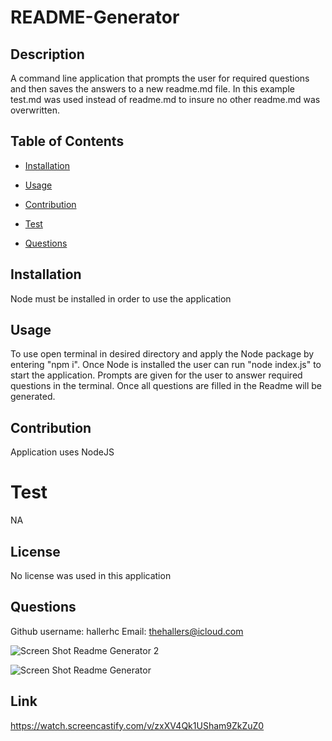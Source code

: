 # README-Generator
## Description
A command line application that prompts the user for required questions and then saves the answers to a new readme.md file. In this example test.md was used instead of readme.md to insure no other readme.md was overwritten.
## Table of Contents
* [Installation](#installation)

* [Usage](#usage)

* [Contribution](#contribution)

* [Test](#test)

* [Questions](#questions)

## Installation 
Node must be installed in order to use the application

## Usage 
To use open terminal in desired directory and apply the Node package by entering "npm i". Once Node is installed the user can run "node index.js" to start the application. Prompts are given for the user to answer required questions in the terminal. Once all questions are filled in the Readme will be generated. 

## Contribution
Application uses NodeJS

# Test
NA

## License 
No license was used in this application

## Questions
Github username: hallerhc 
Email: thehallers@icloud.com

![Screen Shot Readme Generator 2 ](https://user-images.githubusercontent.com/100663920/172022441-01b1ef04-9b5d-48e7-bd34-2d0c89580182.png)

![Screen Shot Readme Generator](https://user-images.githubusercontent.com/100663920/172022579-e9d2807c-c441-447d-90bc-20a96f0fa805.png)

## Link
https://watch.screencastify.com/v/zxXV4Qk1USham9ZkZuZ0

